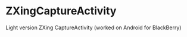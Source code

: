 ZXingCaptureActivity
====================

Light version ZXing CaptureActivity (worked on Android for BlackBerry)
